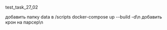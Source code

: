 test_task_27_02

добавить папку data в /scripts
docker-compose up --build -d\\n
добавить крон на парсер\\n
